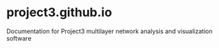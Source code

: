 # project3.github.io
Documentation for Project3 multilayer network analysis and visualization software
